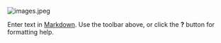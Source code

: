 ![images.jpeg]({{site.baseurl}}/images.jpeg)


Enter text in [Markdown](http://daringfireball.net/projects/markdown/). Use the toolbar above, or click the **?** button for formatting help.
